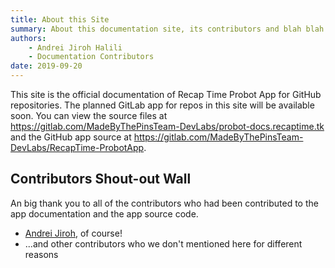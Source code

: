 ```yaml
---
title: About this Site
summary: About this documentation site, its contributors and blah blah blah.
authors:
    - Andrei Jiroh Halili
    - Documentation Contributors
date: 2019-09-20
---
```


This site is the official documentation of Recap Time Probot App for GitHub repositories. The planned GitLab app for repos in this site will be available soon. You can view the source files at https://gitlab.com/MadeByThePinsTeam-DevLabs/probot-docs.recaptime.tk and the GitHub app source at https://gitlab.com/MadeByThePinsTeam-DevLabs/RecapTime-ProbotApp.

## Contributors Shout-out Wall

An big thank you to all of the contributors who had been contributed to the app documentation and the app source code.

* [Andrei Jiroh](https://glitch.com/@AndreiJirohHaliliDev2006), of course!
* ...and other contributors who we don't mentioned here for different reasons